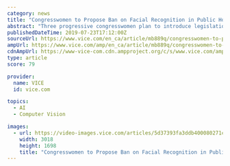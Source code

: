 ```yaml
---
category: news
title: "Congresswomen to Propose Ban on Facial Recognition in Public Housing"
abstract: "Three progressive congresswomen plan to introduce legislation later this week that would ban biometrics and facial recognition from public housing, a source familiar with the legislation told Motherboard. Congresswomen Yvette Clarke of New York, Ayanna ..."
publishedDateTime: 2019-07-23T17:12:00Z
sourceUrl: https://www.vice.com/en_ca/article/mb889q/congresswomen-to-propose-ban-on-facial-recognition-in-public-housing
ampUrl: https://www.vice.com/amp/en_ca/article/mb889q/congresswomen-to-propose-ban-on-facial-recognition-in-public-housing
cdnAmpUrl: https://www-vice-com.cdn.ampproject.org/c/s/www.vice.com/amp/en_ca/article/mb889q/congresswomen-to-propose-ban-on-facial-recognition-in-public-housing
type: article
score: 79

provider:
  name: VICE
  id: vice.com

topics:
  - AI
  - Computer Vision

images:
  - url: https://video-images.vice.com/articles/5d37393fa3ddb400080271c1/lede/1563900686820-Screen-Shot-2019-07-23-at-123725-PM.png?crop=0.8984126984126983xw:1xh;center,center&amp;resize=1200:*
    width: 3018
    height: 1698
    title: "Congresswomen to Propose Ban on Facial Recognition in Public Housing"
---
```

